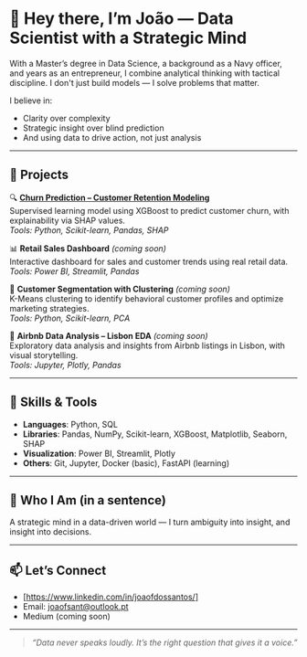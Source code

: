 # 👋 Hey there, I’m João — Data Scientist with a Strategic Mind

With a Master’s degree in Data Science, a background as a Navy officer, and years as an entrepreneur, I combine analytical thinking with tactical discipline. I don't just build models — I solve problems that matter.

I believe in:
- Clarity over complexity
- Strategic insight over blind prediction
- And using data to drive action, not just analysis

---

## 💼 Projects

🔍 **[Churn Prediction – Customer Retention Modeling](https://github.com/joaofsant/churn-prediction-project)**  
Supervised learning model using XGBoost to predict customer churn, with explainability via SHAP values.  
*Tools: Python, Scikit-learn, Pandas, SHAP*

📊 **Retail Sales Dashboard** *(coming soon)*  
Interactive dashboard for sales and customer trends using real retail data.  
*Tools: Power BI, Streamlit, Pandas*

🧠 **Customer Segmentation with Clustering** *(coming soon)*  
K-Means clustering to identify behavioral customer profiles and optimize marketing strategies.  
*Tools: Python, Scikit-learn, PCA*

🏡 **Airbnb Data Analysis – Lisbon EDA** *(coming soon)*  
Exploratory data analysis and insights from Airbnb listings in Lisbon, with visual storytelling.  
*Tools: Jupyter, Plotly, Pandas*

---

## 🔧 Skills & Tools

- **Languages**: Python, SQL  
- **Libraries**: Pandas, NumPy, Scikit-learn, XGBoost, Matplotlib, Seaborn, SHAP  
- **Visualization**: Power BI, Streamlit, Plotly  
- **Others**: Git, Jupyter, Docker (basic), FastAPI (learning)

---

## 🎯 Who I Am (in a sentence)

A strategic mind in a data-driven world — I turn ambiguity into insight, and insight into decisions.

---

## 📫 Let’s Connect

- [https://www.linkedin.com/in/joaofdossantos/]  
- Email: joaofsant@outlook.pt  
- Medium (coming soon)

---
> *“Data never speaks loudly. It’s the right question that gives it a voice.”*
